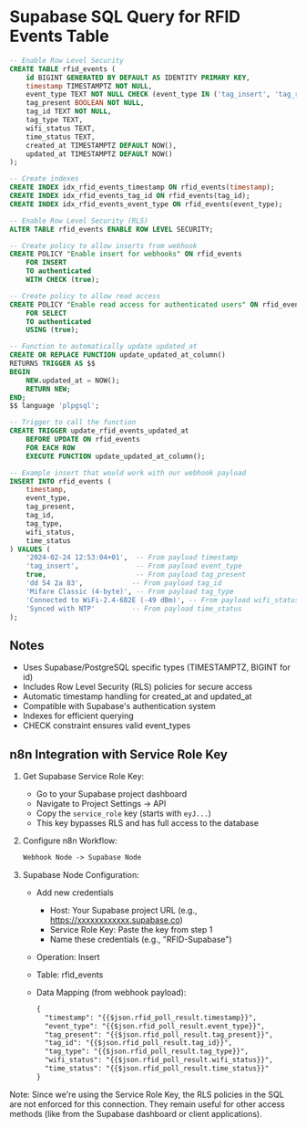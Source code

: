 # Supabase SQL Query for RFID Events Table

```sql
-- Enable Row Level Security
CREATE TABLE rfid_events (
    id BIGINT GENERATED BY DEFAULT AS IDENTITY PRIMARY KEY,
    timestamp TIMESTAMPTZ NOT NULL,
    event_type TEXT NOT NULL CHECK (event_type IN ('tag_insert', 'tag_removed')),
    tag_present BOOLEAN NOT NULL,
    tag_id TEXT NOT NULL,
    tag_type TEXT,
    wifi_status TEXT,
    time_status TEXT,
    created_at TIMESTAMPTZ DEFAULT NOW(),
    updated_at TIMESTAMPTZ DEFAULT NOW()
);

-- Create indexes
CREATE INDEX idx_rfid_events_timestamp ON rfid_events(timestamp);
CREATE INDEX idx_rfid_events_tag_id ON rfid_events(tag_id);
CREATE INDEX idx_rfid_events_event_type ON rfid_events(event_type);

-- Enable Row Level Security (RLS)
ALTER TABLE rfid_events ENABLE ROW LEVEL SECURITY;

-- Create policy to allow inserts from webhook
CREATE POLICY "Enable insert for webhooks" ON rfid_events
    FOR INSERT
    TO authenticated
    WITH CHECK (true);

-- Create policy to allow read access
CREATE POLICY "Enable read access for authenticated users" ON rfid_events
    FOR SELECT
    TO authenticated
    USING (true);

-- Function to automatically update updated_at
CREATE OR REPLACE FUNCTION update_updated_at_column()
RETURNS TRIGGER AS $$
BEGIN
    NEW.updated_at = NOW();
    RETURN NEW;
END;
$$ language 'plpgsql';

-- Trigger to call the function
CREATE TRIGGER update_rfid_events_updated_at
    BEFORE UPDATE ON rfid_events
    FOR EACH ROW
    EXECUTE FUNCTION update_updated_at_column();

-- Example insert that would work with our webhook payload
INSERT INTO rfid_events (
    timestamp,
    event_type,
    tag_present,
    tag_id,
    tag_type,
    wifi_status,
    time_status
) VALUES (
    '2024-02-24 12:53:04+01',  -- From payload timestamp
    'tag_insert',              -- From payload event_type
    true,                      -- From payload tag_present
    'dd 54 2a 83',            -- From payload tag_id
    'Mifare Classic (4-byte)', -- From payload tag_type
    'Connected to WiFi-2.4-6B2E (-49 dBm)', -- From payload wifi_status
    'Synced with NTP'         -- From payload time_status
);
```

## Notes

- Uses Supabase/PostgreSQL specific types (TIMESTAMPTZ, BIGINT for id)
- Includes Row Level Security (RLS) policies for secure access
- Automatic timestamp handling for created_at and updated_at
- Compatible with Supabase's authentication system
- Indexes for efficient querying
- CHECK constraint ensures valid event_types

## n8n Integration with Service Role Key

1. Get Supabase Service Role Key:
   - Go to your Supabase project dashboard
   - Navigate to Project Settings -> API
   - Copy the `service_role` key (starts with `eyJ...`)
   - This key bypasses RLS and has full access to the database

2. Configure n8n Workflow:

   ```txt
   Webhook Node -> Supabase Node
   ```

3. Supabase Node Configuration:
   - Add new credentials
     - Host: Your Supabase project URL (e.g., https://xxxxxxxxxxxx.supabase.co)
     - Service Role Key: Paste the key from step 1
     - Name these credentials (e.g., "RFID-Supabase")
   - Operation: Insert
   - Table: rfid_events
   - Data Mapping (from webhook payload):

     ```txt
     {
       "timestamp": "{{$json.rfid_poll_result.timestamp}}",
       "event_type": "{{$json.rfid_poll_result.event_type}}",
       "tag_present": "{{$json.rfid_poll_result.tag_present}}",
       "tag_id": "{{$json.rfid_poll_result.tag_id}}",
       "tag_type": "{{$json.rfid_poll_result.tag_type}}",
       "wifi_status": "{{$json.rfid_poll_result.wifi_status}}",
       "time_status": "{{$json.rfid_poll_result.time_status}}"
     }
     ```

Note: Since we're using the Service Role Key, the RLS policies in the SQL are not enforced for this connection. They remain useful for other access methods (like from the Supabase dashboard or client applications).
